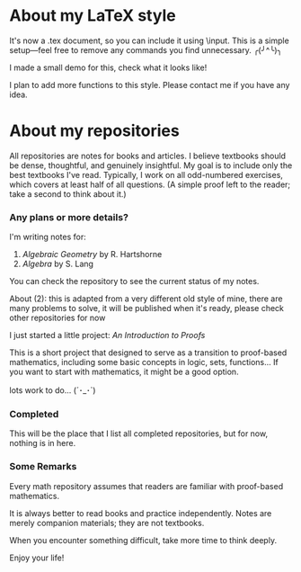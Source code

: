 # About my LaTeX style #

It's now a .tex document, so you can include it using \input. This is a simple setup—feel free to remove any commands you find unnecessary. ╭(╯^╰)╮

I made a small demo for this, check what it looks like!

I plan to add more functions to this style. Please contact me if you have any idea.

# About my repositories #

All repositories are notes for books and articles. I believe textbooks should be dense, thoughtful, and genuinely insightful. My goal is to include only the best textbooks I've read. Typically, I work on all odd-numbered exercises, which covers at least half of all questions. (A simple proof left to the reader; take a second to think about it.)

<h3>Any plans or more details?</h3>

I'm writing notes for:

1. *Algebraic Geometry* by R. Hartshorne
3. *Algebra* by S. Lang 

You can check the repository to see the current status of my notes. 

About (2): this is adapted from a very different old style of mine, there are many problems to solve, it will be published when it's ready, please check other repositories for now

I just started a little project: *An Introduction to Proofs*

This is a short project that designed to serve as a transition to proof-based mathematics, including some basic concepts in logic, sets, functions... If you want to start with mathematics, it might be a good option. 

lots work to do... (´･_･`)

<h3>Completed</h3>

This will be the place that I list all completed repositories, but for now, nothing is in here.

<h3>Some Remarks</h3>

Every math repository assumes that readers are familiar with proof-based mathematics.

It is always better to read books and practice independently. Notes are merely companion materials; they are not textbooks.

When you encounter something difficult, take more time to think deeply.

Enjoy your life!